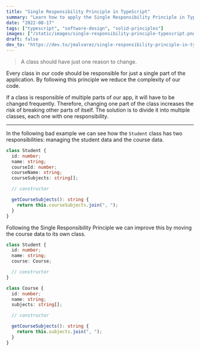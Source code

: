 ```yaml
---
title: "Single Responsibility Principle in TypeScript"
summary: "Learn how to apply the Single Responsibility Principle in TypeScript."
date: "2022-08-17"
tags: ["typescript", "software-design", "solid-principles"]
images: ["/static/images/single-responsibility-principle-typescript.png"]
draft: false
dev_to: "https://dev.to/jmalvarez/single-responsibility-principle-in-typescript-859"
---
```


> A class should have just one reason to change.

Every class in our code should be responsible for just a single part of the application. By following this principle we reduce the complexity of our code.

If a class is responsible of multiple parts of our app, it will have to be changed frequently. Therefore, changing one part of the class increases the risk of breaking other parts of itself. The solution is to divide it into multiple classes, each one with one responsibility.

---

In the following bad example we can see how the `Student` class has two responsibilities: managing the student data and the course data.

```ts showLineNumbers
class Student {
  id: number;
  name: string;
  courseId: number;
  courseName: string;
  courseSubjects: string[];

  // constructor

  getCourseSubjects(): string {
    return this.courseSubjects.join(", ");
  }
}
```

Following the Single Responsibility Principle we can improve this by moving the course data to its own class.

```ts showLineNumbers
class Student {
  id: number;
  name: string;
  course: Course;

  // constructor
}

class Course {
  id: number;
  name: string;
  subjects: string[];

  // constructor

  getCourseSubjects(): string {
    return this.subjects.join(", ");
  }
}
```
